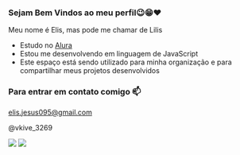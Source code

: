 ### Sejam Bem Vindos ao meu perfil😉😁❤️

Meu nome é Elis, mas pode me chamar de Lilis

- Estudo no [Alura](https://www.alura.com.br)
- Estou me desenvolvendo em linguagem de JavaScript
- Este espaço está sendo utilizado para minha organização e para compartilhar meus projetos desenvolvidos

### Para entrar em contato comigo 📫

elis.jesus095@gmail.com

@vkive_3269

![](https://media.tenor.com/nXnJ0Tjwq1wAAAAM/ksjprincee-jungkook.gif)
![](https://media.tenor.com/LtDR7BpmomUAAAAM/hyunjin-cute.gif)
